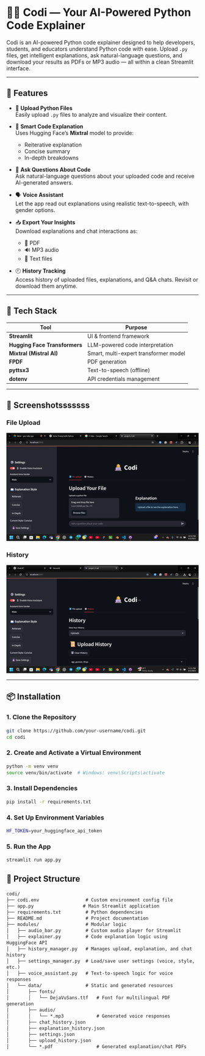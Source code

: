 # 👩‍💻 Codi — Your AI-Powered Python Code Explainer

Codi is an AI-powered Python code explainer designed to help developers, students, and educators understand Python code with ease. Upload `.py` files, get intelligent explanations, ask natural-language questions, and download your results as PDFs or MP3 audio — all within a clean Streamlit interface.

---

## 🚀 Features

- 📂 **Upload Python Files**  
  Easily upload `.py` files to analyze and visualize their content.

- 🧠 **Smart Code Explanation**  
  Uses Hugging Face’s **Mixtral** model to provide:

  - Reiterative explanation
  - Concise summary
  - In-depth breakdowns

- 💬 **Ask Questions About Code**  
  Ask natural-language questions about your uploaded code and receive AI-generated answers.

- 🗣️ **Voice Assistant**  
  Let the app read out explanations using realistic text-to-speech, with gender options.

- 📥 **Export Your Insights**  
  Download explanations and chat interactions as:

  - 📄 PDF
  - 🔊 MP3 audio
  - 📝 Text files

- 🕘 **History Tracking**  
  Access history of uploaded files, explanations, and Q&A chats. Revisit or download them anytime.

---

## 🧰 Tech Stack

| Tool                          | Purpose                               |
| ----------------------------- | ------------------------------------- |
| **Streamlit**                 | UI & frontend framework               |
| **Hugging Face Transformers** | LLM-powered code interpretation       |
| **Mixtral (Mistral AI)**      | Smart, multi-expert transformer model |
| **FPDF**                      | PDF generation                        |
| **pyttsx3**                   | Text-to-speech (offline)              |
| **dotenv**                    | API credentials management            |

---

## 📸 Screenshotsssssss

### File Upload
![File Upload](./Assets/file_upload.png)

### History
![History](./Assets/history.png)

---

## 📦 Installation

### 1. Clone the Repository

```bash
git clone https://github.com/your-username/codi.git
cd codi
```

### 2. Create and Activate a Virtual Environment

```bash
python -m venv venv
source venv/bin/activate  # Windows: venv\Scripts\activate
```

### 3. Install Dependencies

```bash
pip install -r requirements.txt
```

### 4. Set Up Environment Variables

```bash
HF_TOKEN=your_huggingface_api_token
```

### 5. Run the App

```bash
streamlit run app.py
```

## 📁 Project Structure

```
codi/
├── codi.env                 # Custom environment config file
├── app.py                  # Main Streamlit application
├── requirements.txt         # Python dependencies
├── README.md                # Project documentation
├── modules/                 # Modular logic
│   ├── audio_bar.py         # Custom audio player for Streamlit
│   ├── explainer.py         # Code explanation logic using HuggingFace API
│   ├── history_manager.py   # Manages upload, explanation, and chat history
│   ├── settings_manager.py  # Load/save user settings (voice, style, etc.)
│   ├── voice_assistant.py   # Text-to-speech logic for voice responses
│   └── data/                # Static and generated resources
│       ├── fonts/
│       │   └── DejaVuSans.ttf   # Font for multilingual PDF generation
│       ├── audio/
│       │   └── *.mp3            # Generated voice responses
│       ├── chat_history.json
│       ├── explanation_history.json
│       ├── settings.json
│       ├── upload_history.json
│       └── *.pdf                # Generated explanation/chat PDFs
```
